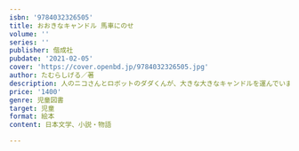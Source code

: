 ```yaml
---
isbn: '9784032326505'
title: おおきなキャンドル 馬車にのせ
volume: ''
series: ''
publisher: 偕成社
pubdate: '2021-02-05'
cover: 'https://cover.openbd.jp/9784032326505.jpg'
author: たむらしげる／著
description: 人のニコさんとロボットのダダくんが、大きな大きなキャンドルを運んでいます。パカポコ、パカポコ、馬車はどこへいくのかな？
price: '1400'
genre: 児童図書
target: 児童
format: 絵本
content: 日本文学、小説・物語

---
```

